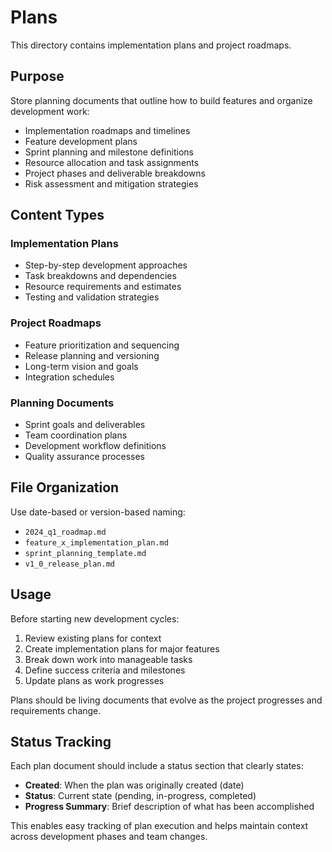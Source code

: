 # Plans

This directory contains implementation plans and project roadmaps.

## Purpose

Store planning documents that outline how to build features and organize development work:

- Implementation roadmaps and timelines
- Feature development plans
- Sprint planning and milestone definitions
- Resource allocation and task assignments
- Project phases and deliverable breakdowns
- Risk assessment and mitigation strategies

## Content Types

### Implementation Plans
- Step-by-step development approaches
- Task breakdowns and dependencies
- Resource requirements and estimates
- Testing and validation strategies

### Project Roadmaps
- Feature prioritization and sequencing
- Release planning and versioning
- Long-term vision and goals
- Integration schedules

### Planning Documents
- Sprint goals and deliverables
- Team coordination plans
- Development workflow definitions
- Quality assurance processes

## File Organization

Use date-based or version-based naming:
- `2024_q1_roadmap.md`
- `feature_x_implementation_plan.md`
- `sprint_planning_template.md`
- `v1_0_release_plan.md`

## Usage

Before starting new development cycles:
1. Review existing plans for context
2. Create implementation plans for major features
3. Break down work into manageable tasks
4. Define success criteria and milestones
5. Update plans as work progresses

Plans should be living documents that evolve as the project progresses and requirements change.

## Status Tracking

Each plan document should include a status section that clearly states:
- **Created**: When the plan was originally created (date)
- **Status**: Current state (pending, in-progress, completed)
- **Progress Summary**: Brief description of what has been accomplished

This enables easy tracking of plan execution and helps maintain context across development phases and team changes.